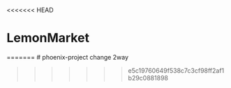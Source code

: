 <<<<<<< HEAD
# LemonMarket
=======
﻿# phoenix-project
change
2way
>>>>>>> e5c19760649f538c7c3cf98ff2af1b29c0881898
